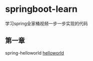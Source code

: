 # springboot-learn
学习spring全家桶视频一步一步实现的代码
## 第一章
spring-helloworld <a href="https://github.com/AmazingZxy/springboot-learn/tree/master/%E7%AC%AC%E4%B8%80%E7%AB%A0/demo">helloworld</a>


